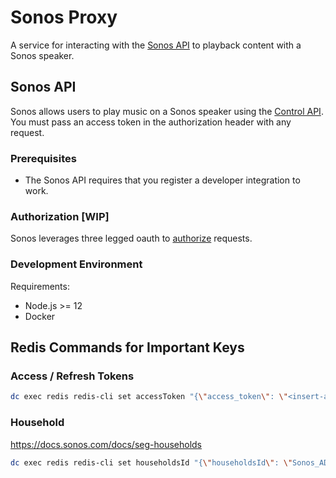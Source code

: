 # Sonos Proxy

A service for interacting with the [Sonos API] to playback content with a Sonos speaker.

## Sonos API

Sonos allows users to play music on a Sonos speaker using the [Control API]. You must pass an access token in the authorization header with any request.

### Prerequisites

- The Sonos API requires that you register a developer integration to work.

### Authorization [WIP]

Sonos leverages three legged oauth to [authorize] requests.

### Development Environment

Requirements:

- Node.js >= 12
- Docker

[sonos api]: https://developer.sonos.com/reference/
[authorize]: https://developer.sonos.com/build/direct-control/authorize/
[control api]: https://developer.sonos.com/reference/control-api/

## Redis Commands for Important Keys

### Access / Refresh Tokens

```sh
dc exec redis redis-cli set accessToken "{\"access_token\": \"<insert-access-token>>\",\"token_type\": \"Bearer\",\"expires_in\": 86399,\"refresh_token\": \"<insert-refresh-token>>\",\"scope\": \"playback-control-all\"}"
```

### Household

<https://docs.sonos.com/docs/seg-households>

```sh
dc exec redis redis-cli set householdsId "{\"householdsId\": \"Sonos_ADGZIALs7FnNsIeY7mpcxKxkr9.spbf2NRpJyAR5FV2L4Dz\"}"
```
